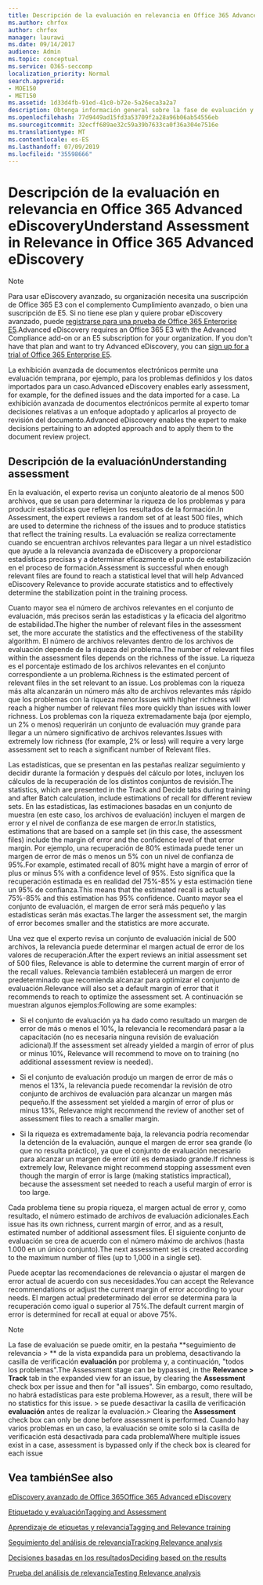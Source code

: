 ```yaml
---
title: Descripción de la evaluación en relevancia en Office 365 Advanced eDiscovery
ms.author: chrfox
author: chrfox
manager: laurawi
ms.date: 09/14/2017
audience: Admin
ms.topic: conceptual
ms.service: O365-seccomp
localization_priority: Normal
search.appverid:
- MOE150
- MET150
ms.assetid: 1d33d4fb-91ed-41c0-b72e-5a26eca3a2a7
description: Obtenga información general sobre la fase de evaluación y su rol a la hora de determinar la riqueza de los problemas durante la formación de relevancia en la exhibición avanzada de documentos electrónicos de Office 365.
ms.openlocfilehash: 77d9449ad15fd3a53709f2a28a96b06ab54556eb
ms.sourcegitcommit: 32ecff689ae32c59a39b7633ca0f36a304e7516e
ms.translationtype: MT
ms.contentlocale: es-ES
ms.lasthandoff: 07/09/2019
ms.locfileid: "35598666"
---
```

# <a name="understand-assessment-in-relevance-in-office-365-advanced-ediscovery"></a><span data-ttu-id="c6fde-103">Descripción de la evaluación en relevancia en Office 365 Advanced eDiscovery</span><span class="sxs-lookup"><span data-stu-id="c6fde-103">Understand Assessment in Relevance in Office 365 Advanced eDiscovery</span></span>

> [!NOTE]
> <span data-ttu-id="c6fde-p101">Para usar eDiscovery avanzado, su organización necesita una suscripción de Office 365 E3 con el complemento Cumplimiento avanzado, o bien una suscripción de E5. Si no tiene ese plan y quiere probar eDiscovery avanzado, puede [registrarse para una prueba de Office 365 Enterprise E5](https://go.microsoft.com/fwlink/p/?LinkID=698279).</span><span class="sxs-lookup"><span data-stu-id="c6fde-p101">Advanced eDiscovery requires an Office 365 E3 with the Advanced Compliance add-on or an E5 subscription for your organization. If you don't have that plan and want to try Advanced eDiscovery, you can [sign up for a trial of Office 365 Enterprise E5](https://go.microsoft.com/fwlink/p/?LinkID=698279).</span></span> 
  
<span data-ttu-id="c6fde-106">La exhibición avanzada de documentos electrónicos permite una evaluación temprana, por ejemplo, para los problemas definidos y los datos importados para un caso.</span><span class="sxs-lookup"><span data-stu-id="c6fde-106">Advanced eDiscovery enables early assessment, for example, for the defined issues and the data imported for a case.</span></span> <span data-ttu-id="c6fde-107">La exhibición avanzada de documentos electrónicos permite al experto tomar decisiones relativas a un enfoque adoptado y aplicarlos al proyecto de revisión del documento.</span><span class="sxs-lookup"><span data-stu-id="c6fde-107">Advanced eDiscovery enables the expert to make decisions pertaining to an adopted approach and to apply them to the document review project.</span></span>
  
## <a name="understanding-assessment"></a><span data-ttu-id="c6fde-108">Descripción de la evaluación</span><span class="sxs-lookup"><span data-stu-id="c6fde-108">Understanding assessment</span></span>

<span data-ttu-id="c6fde-109">En la evaluación, el experto revisa un conjunto aleatorio de al menos 500 archivos, que se usan para determinar la riqueza de los problemas y para producir estadísticas que reflejen los resultados de la formación.</span><span class="sxs-lookup"><span data-stu-id="c6fde-109">In Assessment, the expert reviews a random set of at least 500 files, which are used to determine the richness of the issues and to produce statistics that reflect the training results.</span></span> <span data-ttu-id="c6fde-110">La evaluación se realiza correctamente cuando se encuentran archivos relevantes para llegar a un nivel estadístico que ayude a la relevancia avanzada de eDiscovery a proporcionar estadísticas precisas y a determinar eficazmente el punto de estabilización en el proceso de formación.</span><span class="sxs-lookup"><span data-stu-id="c6fde-110">Assessment is successful when enough relevant files are found to reach a statistical level that will help Advanced eDiscovery Relevance to provide accurate statistics and to effectively determine the stabilization point in the training process.</span></span> 
  
<span data-ttu-id="c6fde-111">Cuanto mayor sea el número de archivos relevantes en el conjunto de evaluación, más precisos serán las estadísticas y la eficacia del algoritmo de estabilidad.</span><span class="sxs-lookup"><span data-stu-id="c6fde-111">The higher the number of relevant files in the assessment set, the more accurate the statistics and the effectiveness of the stability algorithm.</span></span> <span data-ttu-id="c6fde-112">El número de archivos relevantes dentro de los archivos de evaluación depende de la riqueza del problema.</span><span class="sxs-lookup"><span data-stu-id="c6fde-112">The number of relevant files within the assessment files depends on the richness of the issue.</span></span> <span data-ttu-id="c6fde-113">La riqueza es el porcentaje estimado de los archivos relevantes en el conjunto correspondiente a un problema.</span><span class="sxs-lookup"><span data-stu-id="c6fde-113">Richness is the estimated percent of relevant files in the set relevant to an issue.</span></span> <span data-ttu-id="c6fde-114">Los problemas con la riqueza más alta alcanzarán un número más alto de archivos relevantes más rápido que los problemas con la riqueza menor.</span><span class="sxs-lookup"><span data-stu-id="c6fde-114">Issues with higher richness will reach a higher number of relevant files more quickly than issues with lower richness.</span></span> <span data-ttu-id="c6fde-115">Los problemas con la riqueza extremadamente baja (por ejemplo, un 2% o menos) requerirán un conjunto de evaluación muy grande para llegar a un número significativo de archivos relevantes.</span><span class="sxs-lookup"><span data-stu-id="c6fde-115">Issues with extremely low richness (for example, 2% or less) will require a very large assessment set to reach a significant number of Relevant files.</span></span>
  
<span data-ttu-id="c6fde-116">Las estadísticas, que se presentan en las pestañas realizar seguimiento y decidir durante la formación y después del cálculo por lotes, incluyen los cálculos de la recuperación de los distintos conjuntos de revisión.</span><span class="sxs-lookup"><span data-stu-id="c6fde-116">The statistics, which are presented in the Track and Decide tabs during training and after Batch calculation, include estimations of recall for different review sets.</span></span> <span data-ttu-id="c6fde-117">En las estadísticas, las estimaciones basadas en un conjunto de muestra (en este caso, los archivos de evaluación) incluyen el margen de error y el nivel de confianza de ese margen de error.</span><span class="sxs-lookup"><span data-stu-id="c6fde-117">In statistics, estimations that are based on a sample set (in this case, the assessment files) include the margin of error and the confidence level of that error margin.</span></span> <span data-ttu-id="c6fde-118">Por ejemplo, una recuperación de 80% estimada puede tener un margen de error de más o menos un 5% con un nivel de confianza de 95%.</span><span class="sxs-lookup"><span data-stu-id="c6fde-118">For example, estimated recall of 80% might have a margin of error of plus or minus 5% with a confidence level of 95%.</span></span> <span data-ttu-id="c6fde-119">Esto significa que la recuperación estimada es en realidad del 75%-85% y esta estimación tiene un 95% de confianza.</span><span class="sxs-lookup"><span data-stu-id="c6fde-119">This means that the estimated recall is actually 75%-85% and this estimation has 95% confidence.</span></span> <span data-ttu-id="c6fde-120">Cuanto mayor sea el conjunto de evaluación, el margen de error será más pequeño y las estadísticas serán más exactas.</span><span class="sxs-lookup"><span data-stu-id="c6fde-120">The larger the assessment set, the margin of error becomes smaller and the statistics are more accurate.</span></span> 
  
<span data-ttu-id="c6fde-121">Una vez que el experto revisa un conjunto de evaluación inicial de 500 archivos, la relevancia puede determinar el margen actual de error de los valores de recuperación.</span><span class="sxs-lookup"><span data-stu-id="c6fde-121">After the expert reviews an initial assessment set of 500 files, Relevance is able to determine the current margin of error of the recall values.</span></span> <span data-ttu-id="c6fde-122">Relevancia también establecerá un margen de error predeterminado que recomienda alcanzar para optimizar el conjunto de evaluación.</span><span class="sxs-lookup"><span data-stu-id="c6fde-122">Relevance will also set a default margin of error that it recommends to reach to optimize the assessment set.</span></span> <span data-ttu-id="c6fde-123">A continuación se muestran algunos ejemplos:</span><span class="sxs-lookup"><span data-stu-id="c6fde-123">Following are some examples:</span></span>
  
- <span data-ttu-id="c6fde-124">Si el conjunto de evaluación ya ha dado como resultado un margen de error de más o menos el 10%, la relevancia le recomendará pasar a la capacitación (no es necesaria ninguna revisión de evaluación adicional).</span><span class="sxs-lookup"><span data-stu-id="c6fde-124">If the assessment set already yielded a margin of error of plus or minus 10%, Relevance will recommend to move on to training (no additional assessment review is needed).</span></span> 
    
- <span data-ttu-id="c6fde-125">Si el conjunto de evaluación produjo un margen de error de más o menos el 13%, la relevancia puede recomendar la revisión de otro conjunto de archivos de evaluación para alcanzar un margen más pequeño.</span><span class="sxs-lookup"><span data-stu-id="c6fde-125">If the assessment set yielded a margin of error of plus or minus 13%, Relevance might recommend the review of another set of assessment files to reach a smaller margin.</span></span> 
    
- <span data-ttu-id="c6fde-126">Si la riqueza es extremadamente baja, la relevancia podría recomendar la detención de la evaluación, aunque el margen de error sea grande (lo que no resulta práctico), ya que el conjunto de evaluación necesario para alcanzar un margen de error útil es demasiado grande.</span><span class="sxs-lookup"><span data-stu-id="c6fde-126">If richness is extremely low, Relevance might recommend stopping assessment even though the margin of error is large (making statistics impractical), because the assessment set needed to reach a useful margin of error is too large.</span></span>
    
<span data-ttu-id="c6fde-127">Cada problema tiene su propia riqueza, el margen actual de error y, como resultado, el número estimado de archivos de evaluación adicionales.</span><span class="sxs-lookup"><span data-stu-id="c6fde-127">Each issue has its own richness, current margin of error, and as a result, estimated number of additional assessment files.</span></span> <span data-ttu-id="c6fde-128">El siguiente conjunto de evaluación se crea de acuerdo con el número máximo de archivos (hasta 1.000 en un único conjunto).</span><span class="sxs-lookup"><span data-stu-id="c6fde-128">The next assessment set is created according to the maximum number of files (up to 1,000 in a single set).</span></span>
  
<span data-ttu-id="c6fde-129">Puede aceptar las recomendaciones de relevancia o ajustar el margen de error actual de acuerdo con sus necesidades.</span><span class="sxs-lookup"><span data-stu-id="c6fde-129">You can accept the Relevance recommendations or adjust the current margin of error according to your needs.</span></span> <span data-ttu-id="c6fde-130">El margen actual predeterminado del error se determina para la recuperación como igual o superior al 75%.</span><span class="sxs-lookup"><span data-stu-id="c6fde-130">The default current margin of error is determined for recall at equal or above 75%.</span></span>
  
> [!NOTE]
> <span data-ttu-id="c6fde-131">La fase de evaluación se puede omitir, en la pestaña \*\*seguimiento de relevancia \> \*\* de la vista expandida para un problema, desactivando la casilla de verificación **evaluación** por problema y, a continuación, "todos los problemas".</span><span class="sxs-lookup"><span data-stu-id="c6fde-131">The Assessment stage can be bypassed, in the **Relevance \> Track** tab in the expanded view for an issue, by clearing the **Assessment** check box per issue and then for "all issues".</span></span> <span data-ttu-id="c6fde-132">Sin embargo, como resultado, no habrá estadísticas para este problema.</span><span class="sxs-lookup"><span data-stu-id="c6fde-132">However, as a result, there will be no statistics for this issue.</span></span> <span data-ttu-id="c6fde-133">> se puede desactivar la casilla de verificación **evaluación** antes de realizar la evaluación.</span><span class="sxs-lookup"><span data-stu-id="c6fde-133">> Clearing the **Assessment** check box can only be done before assessment is performed.</span></span> <span data-ttu-id="c6fde-134">Cuando hay varios problemas en un caso, la evaluación se omite solo si la casilla de verificación está desactivada para cada problema</span><span class="sxs-lookup"><span data-stu-id="c6fde-134">Where multiple issues exist in a case, assessment is bypassed only if the check box is cleared for each issue</span></span> 
  
## <a name="see-also"></a><span data-ttu-id="c6fde-135">Vea también</span><span class="sxs-lookup"><span data-stu-id="c6fde-135">See also</span></span>

[<span data-ttu-id="c6fde-136">eDiscovery avanzado de Office 365</span><span class="sxs-lookup"><span data-stu-id="c6fde-136">Office 365 Advanced eDiscovery</span></span>](office-365-advanced-ediscovery.md)
  
[<span data-ttu-id="c6fde-137">Etiquetado y evaluación</span><span class="sxs-lookup"><span data-stu-id="c6fde-137">Tagging and Assessment</span></span>](tagging-and-assessment-in-advanced-ediscovery.md)
  
[<span data-ttu-id="c6fde-138">Aprendizaje de etiquetas y relevancia</span><span class="sxs-lookup"><span data-stu-id="c6fde-138">Tagging and Relevance training</span></span>](tagging-and-relevance-training-in-advanced-ediscovery.md)
  
[<span data-ttu-id="c6fde-139">Seguimiento del análisis de relevancia</span><span class="sxs-lookup"><span data-stu-id="c6fde-139">Tracking Relevance analysis</span></span>](track-relevance-analysis-in-advanced-ediscovery.md)
  
[<span data-ttu-id="c6fde-140">Decisiones basadas en los resultados</span><span class="sxs-lookup"><span data-stu-id="c6fde-140">Deciding based on the results</span></span>](decision-based-on-the-results-in-advanced-ediscovery.md)
  
[<span data-ttu-id="c6fde-141">Prueba del análisis de relevancia</span><span class="sxs-lookup"><span data-stu-id="c6fde-141">Testing Relevance analysis</span></span>](test-relevance-analysis-in-advanced-ediscovery.md)

